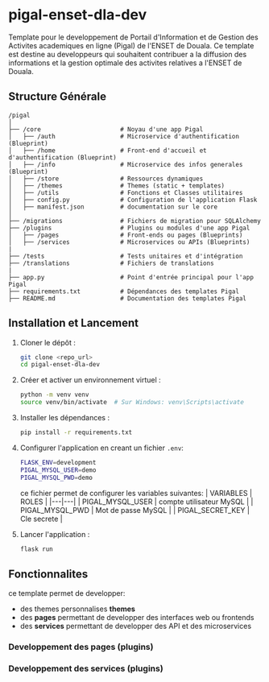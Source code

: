 # pigal-enset-dla-dev
Template pour le developpement de Portail d'Information et de Gestion des Activites academiques en ligne (Pigal) de l'ENSET de Douala. Ce template est destine au developpeurs qui souhaitent contribuer a la diffusion des informations et la gestion optimale des activites relatives a l'ENSET de Douala.

## Structure Générale
```
/pigal
│
├── /core                      # Noyau d'une app Pigal
│   ├── /auth                  # Microservice d'authentification (Blueprint)
│   ├── /home                  # Front-end d'accueil et d'authentification (Blueprint)
│   ├── /info                  # Microservice des infos generales (Blueprint)
│   ├── /store                 # Ressources dynamiques
│   ├── /themes                # Themes (static + templates)
│   ├── /utils                 # Fonctions et Classes utilitaires
│   ├── config.py              # Configuration de l'application Flask
│   ├── manifest.json          # documentation sur le core
│
├── /migrations                # Fichiers de migration pour SQLAlchemy
├── /plugins                   # Plugins ou modules d'une app Pigal
│   ├── /pages                 # Front-ends ou pages (Blueprints)
│   ├── /services              # Microservices ou APIs (Blueprints)
|
├── /tests                     # Tests unitaires et d'intégration
├── /translations              # Fichiers de translations
|
├── app.py                     # Point d'entrée principal pour l'app Pigal
├── requirements.txt           # Dépendances des templates Pigal
├── README.md                  # Documentation des templates Pigal
```

## Installation et Lancement
1. Cloner le dépôt :
   ```bash
   git clone <repo_url>
   cd pigal-enset-dla-dev
   ```
2. Créer et activer un environnement virtuel :
   ```bash
   python -m venv venv
   source venv/bin/activate  # Sur Windows: venv\Scripts\activate
   ```
3. Installer les dépendances :
   ```bash
   pip install -r requirements.txt
   ```
4. Configurer l'application en creant un fichier `.env`:
   ```bash
   FLASK_ENV=development
   PIGAL_MYSQL_USER=demo
   PIGAL_MYSQL_PWD=demo
   
   ```

   ce fichier permet de configurer les variables suivantes:
   | VARIABLES | ROLES |
   |---|---|
   | PIGAL_MYSQL_USER  | compte utilisateur MySQL |
   | PIGAL_MYSQL_PWD  | Mot de passe MySQL |
   | PIGAL_SECRET_KEY | Cle secrete |


4. Lancer l'application :
   ```bash
   flask run
   ```


## Fonctionnalites

ce template permet de developper:
- des themes personnalises **themes**
- des **pages** permettant de developper des interfaces web ou frontends
- des **services** permettant de developper des API et des microservices

### Developpement des pages (plugins)

### Developpement des services (plugins)

